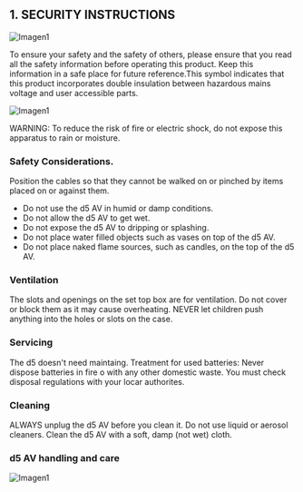 ## 1. SECURITY INSTRUCTIONS

![Imagen1](http://static.energysistem.com/images/manuals/42028/5355556fa3df6.jpg)

To ensure your safety and the safety of others, please ensure that you read all the safety information before operating this product.
Keep this information in a safe place for future reference.This symbol indicates that this product incorporates double insulation between hazardous mains voltage and user accessible parts.

![Imagen1](http://static.energysistem.com/images/manuals/42028/535555ed12bbc.jpg)

WARNING: To reduce the risk of fire or electric shock, do not expose this apparatus to rain or moisture.

### Safety Considerations.

Position the cables so that they cannot be walked on or pinched by items placed on or against them.
* Do not use the d5 AV in humid or damp conditions.
* Do not allow the d5 AV to get wet.
* Do not expose the d5 AV to dripping or splashing.
* Do not place water filled objects such as vases on top of the d5 AV.
* Do not place naked flame sources, such as candles, on the top of the d5 AV.

### Ventilation
The slots and openings on the set top box are for ventilation. Do not cover or block them as it may cause overheating.
NEVER let children push anything into the holes or slots on the case.

### Servicing
The d5 doesn't need maintaing.
Treatment for used batteries:
Never dispose batteries in fire o with any other domestic waste.
You must check disposal regulations with your locar authorites.

### Cleaning
ALWAYS unplug the d5 AV before you clean it.
Do not use liquid or aerosol cleaners.
Clean the d5 AV with a soft, damp (not wet) cloth.

### d5 AV handling and care
![Imagen1](http://static.energysistem.com/images/manuals/42028/53cd046dbd60e.jpg)
